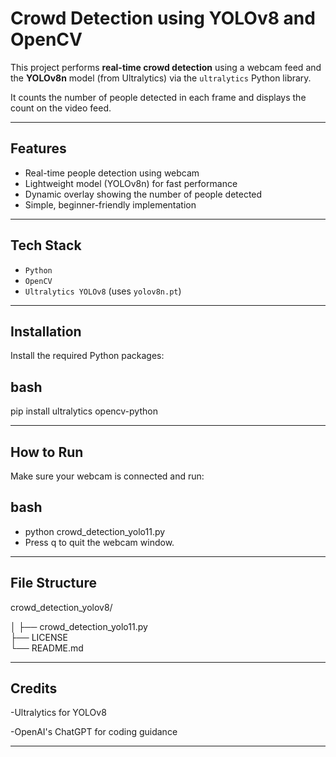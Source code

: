 # Crowd Detection using YOLOv8 and OpenCV

This project performs **real-time crowd detection** using a webcam feed and the **YOLOv8n** model (from Ultralytics) via the `ultralytics` Python library.

It counts the number of people detected in each frame and displays the count on the video feed.

---

## Features
- Real-time people detection using webcam
- Lightweight model (YOLOv8n) for fast performance
- Dynamic overlay showing the number of people detected
- Simple, beginner-friendly implementation

---

## Tech Stack
- `Python`
- `OpenCV`
- `Ultralytics YOLOv8` (uses `yolov8n.pt`)

---
  
## Installation

Install the required Python packages:

## bash
pip install ultralytics opencv-python

---

## How to Run
Make sure your webcam is connected and run:

## bash
- python crowd_detection_yolo11.py
- Press q to quit the webcam window.

---

## File Structure

crowd_detection_yolov8/

│
├── crowd_detection_yolo11.py       
├── LICENSE                         
└── README.md                       

---

## Credits

-Ultralytics for YOLOv8

-OpenAI's ChatGPT for coding guidance

---
